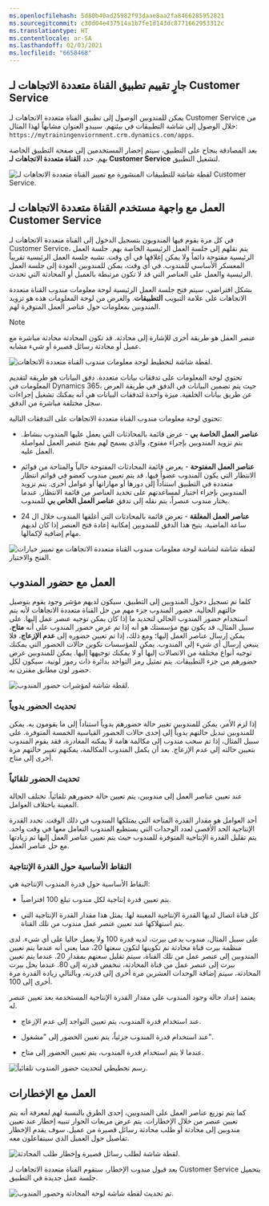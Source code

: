 ```yaml
---
ms.openlocfilehash: 5d80b40ad25982f93daae8aa2fa8466285952821
ms.sourcegitcommit: c30d04e437514a1b7fe1d143dc8771662953312c
ms.translationtype: HT
ms.contentlocale: ar-SA
ms.lasthandoff: 02/03/2021
ms.locfileid: "6658468"
---
```

## <a name="accessing-the-omnichannel-for-customer-service-app"></a>جارٍ تقييم تطبيق القناة متعددة الاتجاهات لـ Customer Service

يمكن للمندوبين الوصول إلى تطبيق القناة متعددة الاتجاهات لـ Customer Service من خلال الوصول إلى شاشة التطبيقات في بيئتهم. سيبدو العنوان مشابهاً لهذا المثال: ```
https://mytrainingenviornment.crm.dynamics.com/apps```.

بعد المصادقة بنجاح على التطبيق، سيتم إحضار المستخدمين إلى صفحة التطبيق الخاصة بهم. حدد **القناة متعددة الاتجاهات لـ Customer Service** لتشغيل التطبيق.

![لقطة شاشة للتطبيقات المنشورة مع تمييز القناة متعددة الاتجاهات لـ Customer Service.](../media/application-page.png)

## <a name="working-with-the-omnichannel-for-customer-service-user-interface"></a>العمل مع واجهة مستخدم القناة متعددة الاتجاهات لـ Customer Service

في كل مرة يقوم فيها المندوبون بتسجيل الدخول إلى القناة متعددة الاتجاهات لـ Customer Service، يتم نقلهم إلى جلسة العمل الرئيسية الخاصة بهم. جلسة العمل الرئيسية مفتوحة دائماً ولا يمكن إغلاقها في أي وقت. تشبه جلسة العمل الرئيسية تقريباً المعسكر الأساسي للمندوب. في أي وقت، يمكن للمندوبين العودة إلى جلسة العمل الرئيسية والعمل على العناصر التي قد لا تكون مرتبطة بالعميل أو المحادثة التي تحدث.

بشكل افتراضي، سيتم فتح جلسة العمل الرئيسية لوحة معلومات مندوب القناة متعددة الاتجاهات على علامة التبويب **التطبيقات**. والغرض من لوحة المعلومات هذه هو تزويد المندوبين بمعلومات حول عناصر العمل المتوفرة لهم. 

> [!NOTE]
> عنصر العمل هو طريقة أخرى للإشارة إلى محادثة. قد تكون المحادثة محادثة مباشرة مع عميل أو محادثة رسائل قصيرة أو شيء مشابه.

![لقطة شاشة لتخطيط لوحة معلومات مندوب القناة متعددة الاتجاهات.](../media/omnichannel-agent-dashboard.png)

تحتوي لوحة المعلومات على تدفقات بيانات متعددة. دفق البيانات هو طريقة لتقديم المعلومات في Dynamics 365، حيث يتم تضمين البيانات في الدفق في طريقة العرض عن طريق بيانات الخلفية. ميزة واحدة لتدفقات البيانات هي أنه يمكنك تشغيل إجراءات سجل مختلفة مباشرة من الدفق.

تحتوي لوحة معلومات مندوب القناة متعددة الاتجاهات على التدفقات التالية:

-   **عناصر العمل الخاصة بي** - عرض قائمة بالمحادثات التي يعمل عليها المندوب بنشاط. يتم تزويد المندوبين بإجراء مفتوح، والذي يسمح لهم بفتح عنصر العمل لمواصلة العمل عليه.

-   **عناصر العمل المفتوحة** - يعرض قائمة المحادثات المفتوحة حالياً والمتاحة من قوائم الانتظار التي يكون المندوب عضواً فيها. قد يتم تعيين مندوب كعضو في قوائم انتظار متعددة في التطبيق استناداً إلى دورها أو مهاراتها أو عوامل أخرى. يتم تزويد المندوبين بإجراء اختيار لمساعدتهم على تحديد العناصر من قائمة الانتظار. عندما يختار مندوب عنصراً، يتم نقله إلى تدفق **عناصر العمل الخاص بي** للمندوب.

-   **عناصر العمل المغلقة** - تعرض قائمة بالمحادثات التي أغلقها المندوب خلال ال 24 ساعة الماضية. يتيح هذا الدفق للمندوبين إمكانية إعادة فتح العنصر إذا كان لديهم مهام إضافية لإكمالها.

![لقطة شاشة لشاشة لوحة معلومات مندوب القناة متعددة الاتجاهات مع تمييز خيارات الفتح والاختيار.](../media/options.png)

## <a name="working-with-agent-presence"></a>العمل مع حضور المندوب

كلما تم تسجيل دخول المندوبين إلى التطبيق، سيكون لديهم مؤشر وجود يقوم بتوصيل حالتهم الحالية. حضور المندوب جزء مهم من حل القناة متعددة الاتجاهات لأنه يتم استخدام حضور المندوب الحالي لتحديد ما إذا كان يمكن توجيه عنصر عمل إليها. على سبيل المثال، قد يكون نهج مؤسستك هو أنه إذا تم عرض حضور المندوب على أنه **متاح**، يمكن إرسال عناصر العمل إليها؛ ومع ذلك، إذا تم تعيين حضوره إلى **عدم الإزعاج**، فلا ينبغي إرسال أي شيء إلى المندوب. يمكن للمؤسسات تكوين حالات الحضور التي يمكنك توجيه أنواع مختلفة من الاتصالات إليها أو لا يمكنك توجيهها إليها. يمكن للمندوبين عرض حضورهم من جزء التطبيقات. يتم تمثيل رمز التواجد بدائرة ذات رموز لونية. سيكون لكل حضور لون مطابق مقترن به.

![لقطة شاشة لمؤشرات حضور المندوب.](../media/agent-presence.png)

### <a name="manually-updating-presence"></a>تحديث الحضور يدوياً

إذا لزم الأمر، يمكن للمندوبين تغيير حالة حضورهم يدوياً استناداً إلى ما يقومون به. يمكن للمندوبين تبديل حالتهم يدوياً إلى إحدى حالات الحضور القياسية الخمسة المتوفرة. على سبيل المثال، إذا تم سحب مندوب إلى مكالمة هامة لا يمكنه المغادرة، فقد يقوم المندوب بتعيين حالته إلى عدم الإزعاج. بعد أن يكمل المندوب المكالمة، يمكنهم تغيير حالتهم مرة أخرى إلى متاح.

### <a name="automatically-updating-presence"></a>تحديث الحضور تلقائياً

عند تعيين عناصر العمل إلى مندوبين، يتم تعيين حالة حضورهم تلقائياً. تختلف الحالة المعينة باختلاف العوامل.

أحد العوامل هو مقدار القدرة المتاحة التي يمتلكها المندوب في ذلك الوقت. تحدد القدرة الإنتاجية الحد الأقصى لعدد الوحدات التي يستطيع المندوب التعامل معها في وقت واحد. يتم تقليل القدرة الإنتاجية المتوفرة للمندوب حيث يتم تعيين عناصر العمل إليها ثم زيادتها مع حل عناصر العمل.

### <a name="key-points-on-capacity"></a>النقاط الأساسية حول القدرة الإنتاجية

النقاط الأساسية حول قدرة المندوب الإنتاجية هي:

-   يتم تعيين قدرة إنتاجية لكل مندوب تبلغ 100 افتراضياً.

-   كل قناة اتصال لديها القدرة الإنتاجية المعينة لها. يمثل هذا مقدار القدرة الإنتاجية التي يتم استهلاكها عند تعيين عنصر عمل مندوب من تلك القناة.

على سبيل المثال، مندوب يدعى بيرت، لديه قدرة 100 ولا يعمل حاليا على أي شيء. لدى منظمة بيرت قناة محادثة تم تكوينها لتكون سعتها 20، مما يعني أنه عندما يتم تعيين المندوبين إلى عنصر عمل من تلك القناة، سيتم تقليل سعتهم بمقدار 20. عندما يتم تعيين بيرت إلى عنصر عمل من قناة المحادثة، تنخفض قدرته إلى 80. عندما يحل بيرت المحادثة، سيتم إضافة الوحدات العشرين مرة أخرى إلى قدرته، وبالتالي زيادة القدرة مرة أخرى إلى 100.

يعتمد إعداد حالة وجود المندوب على مقدار القدرة الإنتاجية المستخدمة بعد تعيين عنصر له.

-   عند استخدام قدرة المندوب، يتم تعيين التواجد إلى عدم الإزعاج.

-   عند استخدام قدرة المندوب جزئياً، يتم تعيين الحضور إلى "مشغول".

-   عندما لا يتم استخدام قدرة المندوب، يتم تعيين الحضور إلى متاح.

![رسم تخطيطي لتحديث حضور المندوب تلقائياً.](../media/auto-update-agent-presence.png)

## <a name="working-with-notifications"></a>العمل مع الإخطارات

كما يتم توزيع عناصر العمل على المندوبين، إحدى الطرق بالنسبة لهم لمعرفة أنه يتم تعيين عنصر من خلال الإخطارات. يتم عرض مربعات الحوار تنبيه إخطار عند تعيين مندوبين إلى محادثة أو طلب محادثة رسائل قصيرة من عميل. سوف يقدم الإخطار تفاصيل حول العميل الذي سيتفاعلون معه.

![لقطة شاشة لطلب رسائل قصيرة وإخطار طلب المحادثة.](../media/notifications.png)

بعد قبول مندوب الإخطار، ستقوم القناة متعددة الاتجاهات لـ Customer Service بتحميل جلسة عمل جديدة في التطبيق.

![تم تحديث لقطة شاشة لوحة المحادثة وحضور المندوب.](../media/new-session.png)
